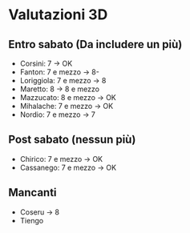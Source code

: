 # Valutazioni 3D

## Entro sabato (Da includere un più)

- Corsini: 7 -> OK
- Fanton: 7 e mezzo -> 8-
- Loriggiola: 7 e mezzo -> 8
- Maretto: 8 -> 8 e mezzo
- Mazzucato: 8 e mezzo -> OK
- Mihalache: 7 e mezzo -> OK
- Nordio: 7 e mezzo -> 7

## Post sabato (nessun più)

- Chirico: 7 e mezzo -> OK
- Cassanego: 7 e mezzo -> OK

## Mancanti

- Coseru -> 8
- Tiengo
